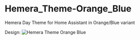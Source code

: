 # Hemera_Theme-Orange_Blue
Hemera Day Theme for Home Assistant in Orange/Blue variant

Design:
![Hemera Theme Orange Blue](https://github.com/AmoebeLabs/Hemera_Theme-Orange_Blue/blob/master/design/screenshot-main-hemera-nyx-orange-blue.png)
